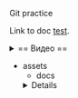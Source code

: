 Git practice

Link to doc [test](docs/test.md).


<details>
<summary>
== Видео ==
</summary>

text
</details>

- assets
  - docs
  <details> ttt </details>
